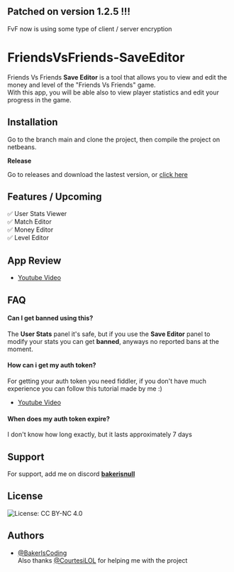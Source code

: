 ## Patched on version 1.2.5 !!!
FvF now is using some type of client / server encryption

# FriendsVsFriends-SaveEditor

Friends Vs Friends __Save Editor__ is a tool that allows you to view and edit the money and level of the "Friends Vs Friends" game.  
With this app, you will be able also to view player statistics and edit your progress in the game.

## Installation

Go to the branch main and clone the project, then compile the project on netbeans.

__Release__

Go to releases and download the lastest version, or [click here](https://github.com/BakerIsCoding/FriendsVsFriends-SaveEditor/releases/latest)




## Features / Upcoming

✅ User Stats Viewer  
✅ Match Editor  
✅ Money Editor   
✅ Level Editor  


## App Review

- [Youtube Video](https://youtu.be/iP78E3XquzE?t=136)



## FAQ

#### __Can I get banned using this?__

The __User Stats__ panel it's safe, but if you use the __Save Editor__ panel to modify your stats you can get __banned__, anyways no reported bans at the moment.

#### __How can i get my auth token?__

For getting your auth token you need fiddler, if you don't have much experience you can follow this tutorial made by me :)
- [Youtube Video](https://youtu.be/iP78E3XquzE)

#### __When does my auth token expire?__

I don't know how long exactly, but it lasts approximately 7 days


## Support

For support, add me on discord [__bakerisnull__](https://discord.com/users/469054278162579456) 

## License

![License: CC BY-NC 4.0](https://licensebuttons.net/l/by-nc/4.0/80x15.png)


## Authors
- [@BakerIsCoding](https://github.com/BakerIsCoding)  
Also thanks [@CourtesiLOL](https://github.com/courtesilol) for helping me with the project

